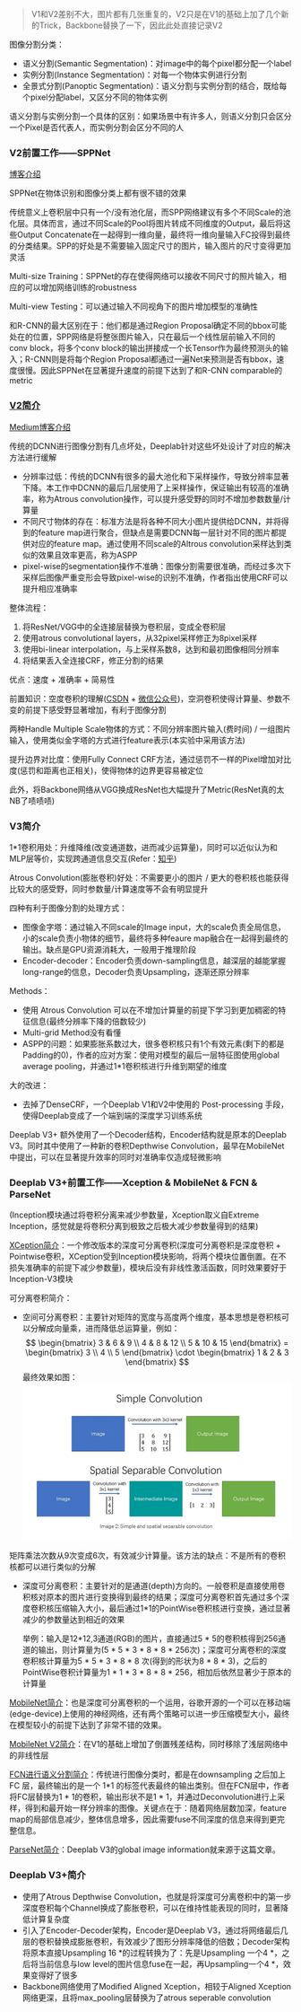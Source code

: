 > V1和V2差别不大，图片都有几张重复的，V2只是在V1的基础上加了几个新的Trick，Backbone替换了一下，因此此处直接记录V2

图像分割分类：

- 语义分割(Semantic Segmentation)：对image中的每个pixel都分配一个label
- 实例分割(Instance Segmentation)：对每一个物体实例进行分割
- 全景式分割(Panoptic Segmentation)：语义分割与实例分割的结合，既给每个pixel分配label，又区分不同的物体实例

语义分割与实例分割一个具体的区别：如果场景中有许多人，则语义分割只会区分一个Pixel是否代表人，而实例分割会区分不同的人



### V2前置工作——SPPNet

[博客介绍](https://medium.com/coinmonks/review-sppnet-1st-runner-up-object-detection-2nd-runner-up-image-classification-in-ilsvrc-906da3753679)

SPPNet在物体识别和图像分类上都有很不错的效果

传统意义上卷积层中只有一个/没有池化层，而SPP网络建议有多个不同Scale的池化层。具体而言，通过不同Scale的Pool将图片转成不同维度的Output，最后将这些Output Concatenate在一起得到一维向量，最终将一维向量输入FC投得到最终的分类结果。SPP的好处是不需要输入固定尺寸的图片，输入图片的尺寸变得更加灵活

Multi-size Training：SPPNet的存在使得网络可以接收不同尺寸的照片输入，相应的可以增加网络训练的robustness

Multi-view Testing：可以通过输入不同视角下的图片增加模型的准确性

和R-CNN的最大区别在于：他们都是通过Region Proposal确定不同的bbox可能处在的位置，SPP网络是将整张图片输入，只在最后一个线性层前输入不同的conv block，将多个conv block的输出拼接成一个长Tensor作为最终预测头的输入；R-CNN则是将每个Region Proposal都通过一遍Net来预测是否有bbox，速度很慢。因此SPPNet在显著提升速度的前提下达到了和R-CNN comparable的metric

### [V2简介](https://arxiv.org/pdf/1606.00915.pdf)

[Medium博客介绍](https://towardsdatascience.com/review-deeplabv1-deeplabv2-atrous-convolution-semantic-segmentation-b51c5fbde92d) 

传统的DCNN进行图像分割有几点坏处，Deeplab针对这些坏处设计了对应的解决方法进行缓解

- 分辨率过低：传统的DCNN有很多的最大池化和下采样操作，导致分辨率显著下降。本工作中DCNN的最后几层使用了上采样操作，保证输出有较高的准确率，称为Atrous convolution操作，可以提升感受野的同时不增加参数数量/计算量
- 不同尺寸物体的存在：标准方法是将各种不同大小图片提供给DCNN，并将得到的feature map进行聚合，但缺点是需要DCNN每一层针对不同的图片都提供对应的feature map。通过使用不同scale的Altrous convolution采样达到类似的效果且效率更高，称为ASPP
- pixel-wise的segmentation操作不准确：图像分割需要很准确，而经过多次下采样后图像严重变形会导致pixel-wise的识别不准确，作者指出使用CRF可以提升相应准确率



整体流程：

1. 将ResNet/VGG中的全连接层替换为卷积层，变成全卷积层
2. 使用atrous convolutional layers，从32pixel采样修正为8pixel采样
3. 使用bi-linear interpolation，与上采样系数8，达到和最初图像相同分辨率
4. 将结果丢入全连接CRF，修正分割的结果



优点：速度 + 准确率 + 简易性

前置知识：空度卷积的理解([CSDN](https://blog.csdn.net/qq_39478403/article/details/121172670) + [微信公众号](https://mp.weixin.qq.com/s/aSVtk1P3rVoHzlhQoKYHEQ))，空洞卷积使得计算量、参数不变的前提下感受野显著增加，有利于图像分割

两种Handle Multiple Scale物体的方式：不同分辨率图片输入(费时间) / 一组图片输入，使用类似金字塔的方式进行feature表示(本实验中采用该方法)

提升边界对比度：使用Fully Connect CRF方法，通过惩罚不一样的Pixel增加对比度(惩罚和距离也正相关)，使得物体的边界更容易被定位

此外，将Backbone网络从VGG换成ResNet也大幅提升了Metric(ResNet真的太NB了啧啧啧)



### V3简介

1*1卷积用处：升维降维(改变通道数，进而减少运算量)，同时可以近似认为和MLP层等价，实现跨通道信息交互(Refer：[知乎](https://zhuanlan.zhihu.com/p/40050371))

Atrous Convolution(膨胀卷积)好处：不需要更小的图片 / 更大的卷积核也能获得比较大的感受野，同时参数量/计算速度等不会有明显提升

四种有利于图像分割的处理方式：

- 图像金字塔：通过输入不同scale的Image input，大的scale负责全局信息，小的scale负责小物体的细节，最终将多种feaure map融合在一起得到最终的输出。缺点是GPU资源消耗大，一般用于推理阶段
- Encoder-decoder：Encoder负责down-sampling信息，越深层的越能掌握long-range的信息，Decoder负责Upsampling，逐渐还原分辨率



Methods：

- 使用 Atrous Convolution 可以在不增加计算量的前提下学习到更加稠密的特征信息(最终分辨率下降的倍数较少)
- Multi-grid Method没有看懂
- ASPP的问题：如果膨胀系数过大，很多卷积核只有1个有效元素(剩下的都是Padding的0)，作者的应对方案：使用对模型的最后一层特征图使用global average pooling，并通过1*1卷积核进行升维到期望的维度



大的改进：

- 去掉了DenseCRF，一个Deeplab V1和V2中使用的 Post-processing 手段，使得Deeplab变成了一个端到端的深度学习训练系统



Deeplab V3+ 额外使用了一个Decoder结构，Encoder结构就是原本的Deeplab V3。同时其中使用了一种新的卷积Depthwise Convolution，最早在MobileNet中提出，可以在显著提升效率的同时对准确率仅造成轻微影响

### Deeplab V3+前置工作——Xception & MobileNet & FCN & ParseNet

(Inception模块通过将卷积分离来减少参数量，Xception取义自Extreme Inception，感觉就是将卷积分离到极致之后极大减少参数量得到的结果)

[XCeption简介](https://towardsdatascience.com/review-xception-with-depthwise-separable-convolution-better-than-inception-v3-image-dc967dd42568)：一个修改版本的深度可分离卷积(深度可分离卷积是深度卷积 + Pointwise卷积，XCeption受到Inception模块影响，将两个模块位置倒置。在不损失准确率的前提下减少参数量)，模块后没有非线性激活函数，同时效果要好于Inception-V3模块

可分离卷积简介：

- 空间可分离卷积：主要针对矩阵的宽度与高度两个维度，基本思想是卷积核可以分解成向量乘，进而降低总运算量，例如：
  $$
  \begin{bmatrix}
  3 & 6 & 9 \\
  4 & 8 & 12 \\
  5 & 10 & 15
  \end{bmatrix} = \begin{bmatrix}
  3 \\
  4 \\
  5
  \end{bmatrix} \cdot \begin{bmatrix}
  1 & 2 & 3
  \end{bmatrix}
  $$
  最终效果如图：
  ![Spatial_Seperable_Conv](Spatial_Seperable_Conv.png)

矩阵乘法次数从9次变成6次，有效减少计算量。该方法的缺点：不是所有的卷积核都可以进行类似的分解

- 深度可分离卷积：主要针对的是通道(depth)方向的。一般卷积是直接使用卷积核对原本的图片进行变换得到最终的结果；深度可分离卷积首先通过多个深度卷积核压缩输入大小，最后通过1*1的PointWise卷积核进行变换，通过显著减少的参数量达到相近的效果

  举例：输入是12*12,3通道(RGB)的图片，直接通过5 * 5的卷积核得到256通道的输出，则计算量为(5 * 5 * 3 * 8 * 8 * 256次)；深度可分离卷积的深度卷积核计算量为5 * 5 * 3 * 8 * 8 次(得到的形状为8 * 8 * 3)，之后的PointWise卷积计算量为1 * 1 * 3 * 8 * 8 * 256，相加后依然显著少于原本的计算量

[MobileNet简介](https://medium.com/@godeep48/an-overview-on-mobilenet-an-efficient-mobile-vision-cnn-f301141db94d)：也是深度可分离卷积的一个运用，谷歌开源的一个可以在移动端(edge-device)上使用的神经网络，还有两个策略可以进一步压缩模型大小，最终在模型较小的前提下达到了非常不错的效果。

[MobileNet V2简介](https://towardsdatascience.com/review-mobilenetv2-light-weight-model-image-classification-8febb490e61c)：在V1的基础上增加了倒置残差结构，同时移除了浅层网络中的非线性层

[FCN进行语义分割简介](https://towardsdatascience.com/review-fcn-semantic-segmentation-eb8c9b50d2d1)：传统进行图像分类时，都是在downsampling 之后加上 FC 层，最终输出的是一个 1*1 的标签代表最终的输出类别。但在FCN层中，作者将FC层替换为1 * 1的卷积，输出形状不是1 * 1，并通过Deconvolution进行上采样，得到和最开始一样分辨率的图像。关键点在于：随着网络层数加深，feature map的局部信息减少，整体信息增多，因此需要fuse不同深度的信息来得到更完整信息。

[ParseNet简介](https://medium.datadriveninvestor.com/review-parsenet-looking-wider-to-see-better-semantic-segmentation-aa6b6a380990)：Deeplab V3的global image information就来源于这篇文章。



### Deeplab V3+简介

- 使用了Atrous Depthwise Convolution，也就是将深度可分离卷积中的第一步深度卷积每个Channel换成了膨胀卷积，可以在维持性能表现的同时，显著降低计算复杂度
- 引入了Encoder-Decoder架构，Encoder是Deeplab V3，通过将网络最后几层的卷积替换成膨胀卷积，有效减少了图形分辨率降低的倍数；Decoder架构将原本直接Upsampling 16 *的过程转换为了：先是Upsampling 一个4 *，之后将当前信息与low level的图片信息fuse在一起，再Upsampling一个4 *，效果变得好了很多
- Backbone网络使用了Modified Aligned Xception，相较于Aligned Xception网络更深，且将max_pooling层替换为了atrous seperable convolution